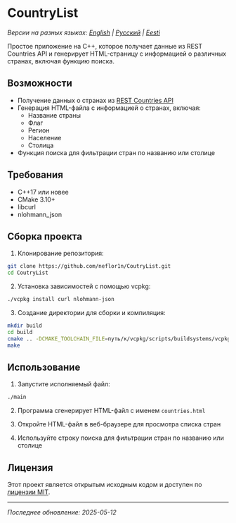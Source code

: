 # CountryList

*Версии на разных языках: [English](README.md) | [Русский](README.ru.md) | [Eesti](readme.et.md)*

Простое приложение на C++, которое получает данные из REST Countries API и генерирует HTML-страницу с информацией о различных странах, включая функцию поиска.

## Возможности

- Получение данных о странах из [REST Countries API](https://restcountries.com/v3.1/all)
- Генерация HTML-файла с информацией о странах, включая:
  - Название страны
  - Флаг
  - Регион
  - Население
  - Столица
- Функция поиска для фильтрации стран по названию или столице

## Требования

- C++17 или новее
- CMake 3.10+
- libcurl
- nlohmann_json

## Сборка проекта

1. Клонирование репозитория:
```bash
git clone https://github.com/neflor1n/CoutryList.git
cd CoutryList
```

2. Установка зависимостей с помощью vcpkg:
```bash
./vcpkg install curl nlohmann-json
```

3. Создание директории для сборки и компиляция:
```bash
mkdir build
cd build
cmake .. -DCMAKE_TOOLCHAIN_FILE=путь/к/vcpkg/scripts/buildsystems/vcpkg.cmake
make
```

## Использование

1. Запустите исполняемый файл:
```bash
./main
```

2. Программа сгенерирует HTML-файл с именем `countries.html`

3. Откройте HTML-файл в веб-браузере для просмотра списка стран

4. Используйте строку поиска для фильтрации стран по названию или столице

## Лицензия

Этот проект является открытым исходным кодом и доступен по [лицензии MIT](LICENSE).

---
*Последнее обновление: 2025-05-12*
